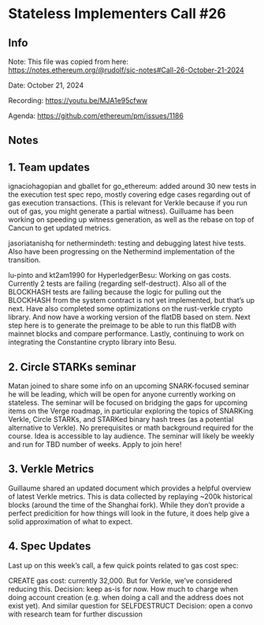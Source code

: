 # Stateless Implementers Call #26
## Info
Note: This file was copied from here: https://notes.ethereum.org/@rudolf/sic-notes#Call-26-October-21-2024

Date: October 21, 2024

Recording: https://youtu.be/MJA1e95cfww

Agenda: https://github.com/ethereum/pm/issues/1186

## Notes

## 1. Team updates

ignaciohagopian and gballet for go_ethereum: added around 30 new tests in the execution test spec repo, mostly covering edge cases regarding out of gas execution transactions. (This is relevant for Verkle because if you run out of gas, you might generate a partial witness). Guilluame has been working on speeding up witness generation, as well as the rebase on top of Cancun to get updated metrics.

jasoriatanishq for nethermindeth: testing and debugging latest hive tests. Also have been progressing on the Nethermind implementation of the transition.

lu-pinto and kt2am1990 for HyperledgerBesu: Working on gas costs. Currently 2 tests are failing (regarding self-destruct). Also all of the BLOCKHASH tests are failing because the logic for pulling out the BLOCKHASH from the system contract is not yet implemented, but that’s up next. Have also completed some optimizations on the rust-verkle crypto library. And now have a working version of the flatDB based on stem. Next step here is to generate the preimage to be able to run this flatDB with mainnet blocks and compare performance. Lastly, continuing to work on integrating the Constantine crypto library into Besu.

## 2. Circle STARKs seminar

Matan joined to share some info on an upcoming SNARK-focused seminar he will be leading, which will be open for anyone currently working on stateless. The seminar will be focused on bridging the gaps for upcoming items on the Verge roadmap, in particular exploring the topics of SNARKing Verkle, Circle STARKs, and STARKed binary hash trees (as a potential alternative to Verkle). No prerequisites or math background required for the course. Idea is accessible to lay audience. The seminar will likely be weekly and run for TBD number of weeks.
Apply to join here!

## 3. Verkle Metrics

Guillaume shared an updated document which provides a helpful overview of latest Verkle metrics. This is data collected by replaying ~200k historical blocks (around the time of the Shanghai fork). While they don’t provide a perfect predicition for how things will look in the future, it does help give a solid approximation of what to expect.



## 4. Spec Updates

Last up on this week’s call, a few quick points related to gas cost spec:

CREATE gas cost: currently 32,000. But for Verkle, we’ve considered reducing this.
Decision: keep as-is for now.
How much to charge when doing account creation (e.g. when doing a call and the address does not exist yet). And similar question for SELFDESTRUCT
Decision: open a convo with research team for further discussion